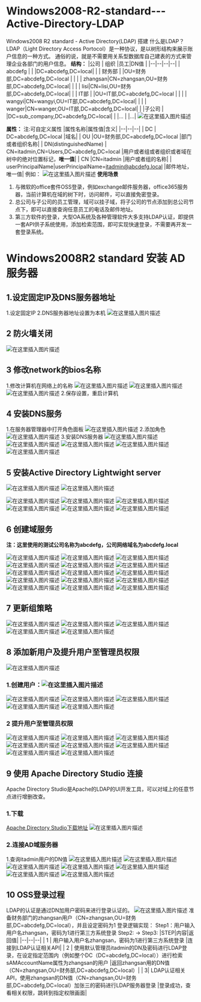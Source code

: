 # Windows2008-R2-standard---Active-Directory-LDAP
Windows2008 R2 standard - Active Directory(LDAP) 搭建
什么是LDAP？
LDAP（Light Directory Access Portocol）是一种协议，是以树形结构来展示账户信息的一种方式。
通俗的说，就是不需要用关系型数据库自己建表的方式来管理企业各部门的用户信息。
**结构：**
|公司  | 组织 |员工|DN值 |
|--|--|--|--|
| abcdefg |  | |DC=abcdefg,DC=local|
|  | 财务部 | |OU=财务部,DC=abcdefg,DC=local |
|  |  | zhangsan|CN=zhangsan,OU=财务部,DC=abcdefg,DC=local|
|  |  | lisi|CN=lisi,OU=财务部,DC=abcdefg,DC=local|
|  | IT部 | |OU=IT部,DC=abcdefg,DC=local |
|  |  | wangyi|CN=wangyi,OU=IT部,DC=abcdefg,DC=local|
|  |  | wanger|CN=wanger,OU=IT部,DC=abcdefg,DC=local|
|  |子公司 | |DC=sub_company,DC=abcdefg,DC=local|
|  |... | |...|
![在这里插入图片描述](https://img-blog.csdnimg.cn/20200301160709247.png?x-oss-process=image/watermark,type_ZmFuZ3poZW5naGVpdGk,shadow_10,text_aHR0cHM6Ly9ibG9nLmNzZG4ubmV0L2hhbmp1cGl0ZXI=,size_16,color_FFFFFF,t_70)

**属性：**
注:可自定义属性
|属性名称|属性值|含义|
|--|--|--|
| DC | DC=abcdefg,DC=local |域名|
| OU |OU=财务部,DC=abcdefg,DC=local  |部门或者组织名称|
| DN(distinguishedName) | CN=itadmin,CN=Users,DC=abcdefg,DC=local |用户或者组或者组织或者域在树中的绝对位置标记，**唯一值**|
| CN |CN=itadmin  |用户或者组的名称|
| userPrincipalName|userPrincipalName=itadmin@abcdefg.local  |邮件地址，唯一值|
例如：
![在这里插入图片描述](https://img-blog.csdnimg.cn/20200301154708440.png?x-oss-process=image/watermark,type_ZmFuZ3poZW5naGVpdGk,shadow_10,text_aHR0cHM6Ly9ibG9nLmNzZG4ubmV0L2hhbmp1cGl0ZXI=,size_16,color_FFFFFF,t_70)
**使用场景**

 1. 与微软的office套件OSS登录，例如exchange邮件服务器，office365服务器，当前计算机在域的树下时，访问邮件，可以直接免密登录。
 2. 总公司与子公司的员工管理，域可以挂子域，将子公司的节点添加到总公司节点下，即可以直接查询任意员工的电话及邮件地址。
 3. 第三方软件的登录，大型OA系统及各种管理软件大多支持LDAP认证，即提供一套API供子系统使用，添加检索范围，即可实现快速登录，不需要再开发一套登录系统。

# Windows2008R2 standard 安装 AD 服务器
## 1.设定固定IP及DNS服务器地址
1.设定固定IP
2.DNS服务器地址设置为本机
![在这里插入图片描述](https://img-blog.csdnimg.cn/20200301105455765.png?x-oss-process=image/watermark,type_ZmFuZ3poZW5naGVpdGk,shadow_10,text_aHR0cHM6Ly9ibG9nLmNzZG4ubmV0L2hhbmp1cGl0ZXI=,size_16,color_FFFFFF,t_70)
## 2 防火墙关闭
![在这里插入图片描述](https://img-blog.csdnimg.cn/2020030111133823.png?x-oss-process=image/watermark,type_ZmFuZ3poZW5naGVpdGk,shadow_10,text_aHR0cHM6Ly9ibG9nLmNzZG4ubmV0L2hhbmp1cGl0ZXI=,size_16,color_FFFFFF,t_70)
## 3 修改network的bios名称
1.修改计算机在网络上的名称
![在这里插入图片描述](https://img-blog.csdnimg.cn/2020030111171010.png?x-oss-process=image/watermark,type_ZmFuZ3poZW5naGVpdGk,shadow_10,text_aHR0cHM6Ly9ibG9nLmNzZG4ubmV0L2hhbmp1cGl0ZXI=,size_16,color_FFFFFF,t_70)
![在这里插入图片描述](https://img-blog.csdnimg.cn/20200301111833429.png?x-oss-process=image/watermark,type_ZmFuZ3poZW5naGVpdGk,shadow_10,text_aHR0cHM6Ly9ibG9nLmNzZG4ubmV0L2hhbmp1cGl0ZXI=,size_16,color_FFFFFF,t_70)
![在这里插入图片描述](https://img-blog.csdnimg.cn/20200301111944174.png?x-oss-process=image/watermark,type_ZmFuZ3poZW5naGVpdGk,shadow_10,text_aHR0cHM6Ly9ibG9nLmNzZG4ubmV0L2hhbmp1cGl0ZXI=,size_16,color_FFFFFF,t_70)
2.保存设置，重启计算机
## 4 安装DNS服务
1.在服务器管理器中打开角色面板
![在这里插入图片描述](https://img-blog.csdnimg.cn/20200301112456605.png?x-oss-process=image/watermark,type_ZmFuZ3poZW5naGVpdGk,shadow_10,text_aHR0cHM6Ly9ibG9nLmNzZG4ubmV0L2hhbmp1cGl0ZXI=,size_16,color_FFFFFF,t_70)
2.添加角色
![在这里插入图片描述](https://img-blog.csdnimg.cn/20200301112557998.png?x-oss-process=image/watermark,type_ZmFuZ3poZW5naGVpdGk,shadow_10,text_aHR0cHM6Ly9ibG9nLmNzZG4ubmV0L2hhbmp1cGl0ZXI=,size_16,color_FFFFFF,t_70)
3.安装DNS服务器
![在这里插入图片描述](https://img-blog.csdnimg.cn/20200301112654651.png?x-oss-process=image/watermark,type_ZmFuZ3poZW5naGVpdGk,shadow_10,text_aHR0cHM6Ly9ibG9nLmNzZG4ubmV0L2hhbmp1cGl0ZXI=,size_16,color_FFFFFF,t_70)
![在这里插入图片描述](https://img-blog.csdnimg.cn/20200301112824588.png?x-oss-process=image/watermark,type_ZmFuZ3poZW5naGVpdGk,shadow_10,text_aHR0cHM6Ly9ibG9nLmNzZG4ubmV0L2hhbmp1cGl0ZXI=,size_16,color_FFFFFF,t_70)
![在这里插入图片描述](https://img-blog.csdnimg.cn/20200301112910766.png?x-oss-process=image/watermark,type_ZmFuZ3poZW5naGVpdGk,shadow_10,text_aHR0cHM6Ly9ibG9nLmNzZG4ubmV0L2hhbmp1cGl0ZXI=,size_16,color_FFFFFF,t_70)
![在这里插入图片描述](https://img-blog.csdnimg.cn/20200301113333261.png?x-oss-process=image/watermark,type_ZmFuZ3poZW5naGVpdGk,shadow_10,text_aHR0cHM6Ly9ibG9nLmNzZG4ubmV0L2hhbmp1cGl0ZXI=,size_16,color_FFFFFF,t_70)
![在这里插入图片描述](https://img-blog.csdnimg.cn/20200301113450873.png?x-oss-process=image/watermark,type_ZmFuZ3poZW5naGVpdGk,shadow_10,text_aHR0cHM6Ly9ibG9nLmNzZG4ubmV0L2hhbmp1cGl0ZXI=,size_16,color_FFFFFF,t_70)
## 5 安装Active Directory Lightwight server
![在这里插入图片描述](https://img-blog.csdnimg.cn/20200301113618814.png?x-oss-process=image/watermark,type_ZmFuZ3poZW5naGVpdGk,shadow_10,text_aHR0cHM6Ly9ibG9nLmNzZG4ubmV0L2hhbmp1cGl0ZXI=,size_16,color_FFFFFF,t_70)
![在这里插入图片描述](https://img-blog.csdnimg.cn/20200301113658484.png?x-oss-process=image/watermark,type_ZmFuZ3poZW5naGVpdGk,shadow_10,text_aHR0cHM6Ly9ibG9nLmNzZG4ubmV0L2hhbmp1cGl0ZXI=,size_16,color_FFFFFF,t_70)

![在这里插入图片描述](https://img-blog.csdnimg.cn/20200301113839685.png?x-oss-process=image/watermark,type_ZmFuZ3poZW5naGVpdGk,shadow_10,text_aHR0cHM6Ly9ibG9nLmNzZG4ubmV0L2hhbmp1cGl0ZXI=,size_16,color_FFFFFF,t_70)
![在这里插入图片描述](https://img-blog.csdnimg.cn/20200301113948792.png?x-oss-process=image/watermark,type_ZmFuZ3poZW5naGVpdGk,shadow_10,text_aHR0cHM6Ly9ibG9nLmNzZG4ubmV0L2hhbmp1cGl0ZXI=,size_16,color_FFFFFF,t_70)
![在这里插入图片描述](https://img-blog.csdnimg.cn/20200301114021814.png?x-oss-process=image/watermark,type_ZmFuZ3poZW5naGVpdGk,shadow_10,text_aHR0cHM6Ly9ibG9nLmNzZG4ubmV0L2hhbmp1cGl0ZXI=,size_16,color_FFFFFF,t_70)
![在这里插入图片描述](https://img-blog.csdnimg.cn/20200301114102274.png?x-oss-process=image/watermark,type_ZmFuZ3poZW5naGVpdGk,shadow_10,text_aHR0cHM6Ly9ibG9nLmNzZG4ubmV0L2hhbmp1cGl0ZXI=,size_16,color_FFFFFF,t_70)
![在这里插入图片描述](https://img-blog.csdnimg.cn/20200301114133386.png?x-oss-process=image/watermark,type_ZmFuZ3poZW5naGVpdGk,shadow_10,text_aHR0cHM6Ly9ibG9nLmNzZG4ubmV0L2hhbmp1cGl0ZXI=,size_16,color_FFFFFF,t_70)
![在这里插入图片描述](https://img-blog.csdnimg.cn/20200301114332666.png?x-oss-process=image/watermark,type_ZmFuZ3poZW5naGVpdGk,shadow_10,text_aHR0cHM6Ly9ibG9nLmNzZG4ubmV0L2hhbmp1cGl0ZXI=,size_16,color_FFFFFF,t_70)
## 6 创建域服务
**注：这里使用的测试公司名称为abcdefg，公司网络域名为abcdefg.local**

![在这里插入图片描述](https://img-blog.csdnimg.cn/20200301114521850.png?x-oss-process=image/watermark,type_ZmFuZ3poZW5naGVpdGk,shadow_10,text_aHR0cHM6Ly9ibG9nLmNzZG4ubmV0L2hhbmp1cGl0ZXI=,size_16,color_FFFFFF,t_70)
![在这里插入图片描述](https://img-blog.csdnimg.cn/20200301114833931.png?x-oss-process=image/watermark,type_ZmFuZ3poZW5naGVpdGk,shadow_10,text_aHR0cHM6Ly9ibG9nLmNzZG4ubmV0L2hhbmp1cGl0ZXI=,size_16,color_FFFFFF,t_70)
![在这里插入图片描述](https://img-blog.csdnimg.cn/20200301114904996.png?x-oss-process=image/watermark,type_ZmFuZ3poZW5naGVpdGk,shadow_10,text_aHR0cHM6Ly9ibG9nLmNzZG4ubmV0L2hhbmp1cGl0ZXI=,size_16,color_FFFFFF,t_70)
![在这里插入图片描述](https://img-blog.csdnimg.cn/20200301115012851.png?x-oss-process=image/watermark,type_ZmFuZ3poZW5naGVpdGk,shadow_10,text_aHR0cHM6Ly9ibG9nLmNzZG4ubmV0L2hhbmp1cGl0ZXI=,size_16,color_FFFFFF,t_70)
![在这里插入图片描述](https://img-blog.csdnimg.cn/20200301115129802.png?x-oss-process=image/watermark,type_ZmFuZ3poZW5naGVpdGk,shadow_10,text_aHR0cHM6Ly9ibG9nLmNzZG4ubmV0L2hhbmp1cGl0ZXI=,size_16,color_FFFFFF,t_70)
![在这里插入图片描述](https://img-blog.csdnimg.cn/20200301115243474.png?x-oss-process=image/watermark,type_ZmFuZ3poZW5naGVpdGk,shadow_10,text_aHR0cHM6Ly9ibG9nLmNzZG4ubmV0L2hhbmp1cGl0ZXI=,size_16,color_FFFFFF,t_70)
![在这里插入图片描述](https://img-blog.csdnimg.cn/20200301115332852.png?x-oss-process=image/watermark,type_ZmFuZ3poZW5naGVpdGk,shadow_10,text_aHR0cHM6Ly9ibG9nLmNzZG4ubmV0L2hhbmp1cGl0ZXI=,size_16,color_FFFFFF,t_70)
![在这里插入图片描述](https://img-blog.csdnimg.cn/20200301115402956.png?x-oss-process=image/watermark,type_ZmFuZ3poZW5naGVpdGk,shadow_10,text_aHR0cHM6Ly9ibG9nLmNzZG4ubmV0L2hhbmp1cGl0ZXI=,size_16,color_FFFFFF,t_70)
![在这里插入图片描述](https://img-blog.csdnimg.cn/20200301115458182.png?x-oss-process=image/watermark,type_ZmFuZ3poZW5naGVpdGk,shadow_10,text_aHR0cHM6Ly9ibG9nLmNzZG4ubmV0L2hhbmp1cGl0ZXI=,size_16,color_FFFFFF,t_70)
![在这里插入图片描述](https://img-blog.csdnimg.cn/20200301115526183.png?x-oss-process=image/watermark,type_ZmFuZ3poZW5naGVpdGk,shadow_10,text_aHR0cHM6Ly9ibG9nLmNzZG4ubmV0L2hhbmp1cGl0ZXI=,size_16,color_FFFFFF,t_70)
![在这里插入图片描述](https://img-blog.csdnimg.cn/20200301115640810.png?x-oss-process=image/watermark,type_ZmFuZ3poZW5naGVpdGk,shadow_10,text_aHR0cHM6Ly9ibG9nLmNzZG4ubmV0L2hhbmp1cGl0ZXI=,size_16,color_FFFFFF,t_70)
![在这里插入图片描述](https://img-blog.csdnimg.cn/20200301115711407.png?x-oss-process=image/watermark,type_ZmFuZ3poZW5naGVpdGk,shadow_10,text_aHR0cHM6Ly9ibG9nLmNzZG4ubmV0L2hhbmp1cGl0ZXI=,size_16,color_FFFFFF,t_70)
![在这里插入图片描述](https://img-blog.csdnimg.cn/20200301115743864.png?x-oss-process=image/watermark,type_ZmFuZ3poZW5naGVpdGk,shadow_10,text_aHR0cHM6Ly9ibG9nLmNzZG4ubmV0L2hhbmp1cGl0ZXI=,size_16,color_FFFFFF,t_70)
![在这里插入图片描述](https://img-blog.csdnimg.cn/20200301115829202.png?x-oss-process=image/watermark,type_ZmFuZ3poZW5naGVpdGk,shadow_10,text_aHR0cHM6Ly9ibG9nLmNzZG4ubmV0L2hhbmp1cGl0ZXI=,size_16,color_FFFFFF,t_70)
![在这里插入图片描述](https://img-blog.csdnimg.cn/20200301115902968.png?x-oss-process=image/watermark,type_ZmFuZ3poZW5naGVpdGk,shadow_10,text_aHR0cHM6Ly9ibG9nLmNzZG4ubmV0L2hhbmp1cGl0ZXI=,size_16,color_FFFFFF,t_70)
## 7 更新组策略
![在这里插入图片描述](https://img-blog.csdnimg.cn/20200301150211340.png?x-oss-process=image/watermark,type_ZmFuZ3poZW5naGVpdGk,shadow_10,text_aHR0cHM6Ly9ibG9nLmNzZG4ubmV0L2hhbmp1cGl0ZXI=,size_16,color_FFFFFF,t_70)
![在这里插入图片描述](https://img-blog.csdnimg.cn/20200301150413746.png?x-oss-process=image/watermark,type_ZmFuZ3poZW5naGVpdGk,shadow_10,text_aHR0cHM6Ly9ibG9nLmNzZG4ubmV0L2hhbmp1cGl0ZXI=,size_16,color_FFFFFF,t_70)
![在这里插入图片描述](https://img-blog.csdnimg.cn/20200301150459735.png?x-oss-process=image/watermark,type_ZmFuZ3poZW5naGVpdGk,shadow_10,text_aHR0cHM6Ly9ibG9nLmNzZG4ubmV0L2hhbmp1cGl0ZXI=,size_16,color_FFFFFF,t_70)
![在这里插入图片描述](https://img-blog.csdnimg.cn/20200301150626157.png?x-oss-process=image/watermark,type_ZmFuZ3poZW5naGVpdGk,shadow_10,text_aHR0cHM6Ly9ibG9nLmNzZG4ubmV0L2hhbmp1cGl0ZXI=,size_16,color_FFFFFF,t_70)
![在这里插入图片描述](https://img-blog.csdnimg.cn/20200301150957212.png?x-oss-process=image/watermark,type_ZmFuZ3poZW5naGVpdGk,shadow_10,text_aHR0cHM6Ly9ibG9nLmNzZG4ubmV0L2hhbmp1cGl0ZXI=,size_16,color_FFFFFF,t_70)
## 8 添加新用户及提升用户至管理员权限
![在这里插入图片描述](https://img-blog.csdnimg.cn/20200301151213912.png?x-oss-process=image/watermark,type_ZmFuZ3poZW5naGVpdGk,shadow_10,text_aHR0cHM6Ly9ibG9nLmNzZG4ubmV0L2hhbmp1cGl0ZXI=,size_16,color_FFFFFF,t_70)
### 1.创建用户：![在这里插入图片描述](https://img-blog.csdnimg.cn/20200301151655345.png?x-oss-process=image/watermark,type_ZmFuZ3poZW5naGVpdGk,shadow_10,text_aHR0cHM6Ly9ibG9nLmNzZG4ubmV0L2hhbmp1cGl0ZXI=,size_16,color_FFFFFF,t_70)
![在这里插入图片描述](https://img-blog.csdnimg.cn/20200301151853983.png?x-oss-process=image/watermark,type_ZmFuZ3poZW5naGVpdGk,shadow_10,text_aHR0cHM6Ly9ibG9nLmNzZG4ubmV0L2hhbmp1cGl0ZXI=,size_16,color_FFFFFF,t_70)
![在这里插入图片描述](https://img-blog.csdnimg.cn/20200301151430644.png?x-oss-process=image/watermark,type_ZmFuZ3poZW5naGVpdGk,shadow_10,text_aHR0cHM6Ly9ibG9nLmNzZG4ubmV0L2hhbmp1cGl0ZXI=,size_16,color_FFFFFF,t_70)
![在这里插入图片描述](https://img-blog.csdnimg.cn/20200301152008724.png?x-oss-process=image/watermark,type_ZmFuZ3poZW5naGVpdGk,shadow_10,text_aHR0cHM6Ly9ibG9nLmNzZG4ubmV0L2hhbmp1cGl0ZXI=,size_16,color_FFFFFF,t_70)
![在这里插入图片描述](https://img-blog.csdnimg.cn/20200301152043285.png?x-oss-process=image/watermark,type_ZmFuZ3poZW5naGVpdGk,shadow_10,text_aHR0cHM6Ly9ibG9nLmNzZG4ubmV0L2hhbmp1cGl0ZXI=,size_16,color_FFFFFF,t_70)
![在这里插入图片描述](https://img-blog.csdnimg.cn/20200301152104802.png?x-oss-process=image/watermark,type_ZmFuZ3poZW5naGVpdGk,shadow_10,text_aHR0cHM6Ly9ibG9nLmNzZG4ubmV0L2hhbmp1cGl0ZXI=,size_16,color_FFFFFF,t_70)
### 2 提升用户至管理员权限
![在这里插入图片描述](https://img-blog.csdnimg.cn/20200301151316178.png?x-oss-process=image/watermark,type_ZmFuZ3poZW5naGVpdGk,shadow_10,text_aHR0cHM6Ly9ibG9nLmNzZG4ubmV0L2hhbmp1cGl0ZXI=,size_16,color_FFFFFF,t_70)
![在这里插入图片描述](https://img-blog.csdnimg.cn/20200301152239929.png?x-oss-process=image/watermark,type_ZmFuZ3poZW5naGVpdGk,shadow_10,text_aHR0cHM6Ly9ibG9nLmNzZG4ubmV0L2hhbmp1cGl0ZXI=,size_16,color_FFFFFF,t_70)
![在这里插入图片描述](https://img-blog.csdnimg.cn/20200301152346737.png?x-oss-process=image/watermark,type_ZmFuZ3poZW5naGVpdGk,shadow_10,text_aHR0cHM6Ly9ibG9nLmNzZG4ubmV0L2hhbmp1cGl0ZXI=,size_16,color_FFFFFF,t_70)
![在这里插入图片描述](https://img-blog.csdnimg.cn/20200301152534675.png?x-oss-process=image/watermark,type_ZmFuZ3poZW5naGVpdGk,shadow_10,text_aHR0cHM6Ly9ibG9nLmNzZG4ubmV0L2hhbmp1cGl0ZXI=,size_16,color_FFFFFF,t_70)
![在这里插入图片描述](https://img-blog.csdnimg.cn/20200301152733987.png?x-oss-process=image/watermark,type_ZmFuZ3poZW5naGVpdGk,shadow_10,text_aHR0cHM6Ly9ibG9nLmNzZG4ubmV0L2hhbmp1cGl0ZXI=,size_16,color_FFFFFF,t_70)
![在这里插入图片描述](https://img-blog.csdnimg.cn/20200301152803407.png?x-oss-process=image/watermark,type_ZmFuZ3poZW5naGVpdGk,shadow_10,text_aHR0cHM6Ly9ibG9nLmNzZG4ubmV0L2hhbmp1cGl0ZXI=,size_16,color_FFFFFF,t_70)
![在这里插入图片描述](https://img-blog.csdnimg.cn/20200301152914461.png?x-oss-process=image/watermark,type_ZmFuZ3poZW5naGVpdGk,shadow_10,text_aHR0cHM6Ly9ibG9nLmNzZG4ubmV0L2hhbmp1cGl0ZXI=,size_16,color_FFFFFF,t_70)
![在这里插入图片描述](https://img-blog.csdnimg.cn/20200301153045312.png?x-oss-process=image/watermark,type_ZmFuZ3poZW5naGVpdGk,shadow_10,text_aHR0cHM6Ly9ibG9nLmNzZG4ubmV0L2hhbmp1cGl0ZXI=,size_16,color_FFFFFF,t_70)
## 9 使用 Apache Directory Studio 连接
Apache Directory Studio是Apache的LDAP的UI开发工具，可以对域上的任意节点进行增删改查。

### 1.下载
[Apache Directory Studio下载地址](http://directory.apache.org/studio/downloads.html)
![在这里插入图片描述](https://img-blog.csdnimg.cn/20200301110101587.png?x-oss-process=image/watermark,type_ZmFuZ3poZW5naGVpdGk,shadow_10,text_aHR0cHM6Ly9ibG9nLmNzZG4ubmV0L2hhbmp1cGl0ZXI=,size_16,color_FFFFFF,t_70)
### 2.连接AD域服务器
1.查询itadmin用户的DN值
![在这里插入图片描述](https://img-blog.csdnimg.cn/20200301153415541.png?x-oss-process=image/watermark,type_ZmFuZ3poZW5naGVpdGk,shadow_10,text_aHR0cHM6Ly9ibG9nLmNzZG4ubmV0L2hhbmp1cGl0ZXI=,size_16,color_FFFFFF,t_70)
![在这里插入图片描述](https://img-blog.csdnimg.cn/20200301153533860.png?x-oss-process=image/watermark,type_ZmFuZ3poZW5naGVpdGk,shadow_10,text_aHR0cHM6Ly9ibG9nLmNzZG4ubmV0L2hhbmp1cGl0ZXI=,size_16,color_FFFFFF,t_70)
![在这里插入图片描述](https://img-blog.csdnimg.cn/2020030115365069.png?x-oss-process=image/watermark,type_ZmFuZ3poZW5naGVpdGk,shadow_10,text_aHR0cHM6Ly9ibG9nLmNzZG4ubmV0L2hhbmp1cGl0ZXI=,size_16,color_FFFFFF,t_70)
![在这里插入图片描述](https://img-blog.csdnimg.cn/20200301153802772.png?x-oss-process=image/watermark,type_ZmFuZ3poZW5naGVpdGk,shadow_10,text_aHR0cHM6Ly9ibG9nLmNzZG4ubmV0L2hhbmp1cGl0ZXI=,size_16,color_FFFFFF,t_70)
![在这里插入图片描述](https://img-blog.csdnimg.cn/20200301154004988.png?x-oss-process=image/watermark,type_ZmFuZ3poZW5naGVpdGk,shadow_10,text_aHR0cHM6Ly9ibG9nLmNzZG4ubmV0L2hhbmp1cGl0ZXI=,size_16,color_FFFFFF,t_70)
![在这里插入图片描述](https://img-blog.csdnimg.cn/20200301154142225.png?x-oss-process=image/watermark,type_ZmFuZ3poZW5naGVpdGk,shadow_10,text_aHR0cHM6Ly9ibG9nLmNzZG4ubmV0L2hhbmp1cGl0ZXI=,size_16,color_FFFFFF,t_70)
![在这里插入图片描述](https://img-blog.csdnimg.cn/20200301154257516.png?x-oss-process=image/watermark,type_ZmFuZ3poZW5naGVpdGk,shadow_10,text_aHR0cHM6Ly9ibG9nLmNzZG4ubmV0L2hhbmp1cGl0ZXI=,size_16,color_FFFFFF,t_70)
## 10 OSS登录过程
LDAP的认证是通过DN加用户密码来进行登录认证的。
![在这里插入图片描述](https://img-blog.csdnimg.cn/20200301161550444.png?x-oss-process=image/watermark,type_ZmFuZ3poZW5naGVpdGk,shadow_10,text_aHR0cHM6Ly9ibG9nLmNzZG4ubmV0L2hhbmp1cGl0ZXI=,size_16,color_FFFFFF,t_70)
准备财务部门的zhangsan用户（CN=zhangsan,OU=财务部,DC=abcdefg,DC=local），并且设定密码为1
登录逻辑实现：
Step1：用户输入用户名zhangsan，密码为1进行第三方系统登录
Step2: 
-> 
Step3:
|STEP|内容|返回值|
|--|--|--|
| 1 | 用户输入用户名zhangsan，密码为1进行第三方系统登录 |连接到LDAP认证相关API|
| 2 | 使用默认管理员itadmin的DN及密码进行LDAP登录，在设定指定范围内（例如整个DC（DC=abcdefg,DC=local））进行检索sAMAccountName属性为zhangsan的用户 |返回zhangsan用的DN值（CN=zhangsan,OU=财务部,DC=abcdefg,DC=local）|
| 3| LDAP认证相关API，使用zhangsan的DN值（CN=zhangsan,OU=财务部,DC=abcdefg,DC=local）加张三的密码进行LDAP服务器登录 |登录成功，查看相关权限，跳转到指定权限画面|
